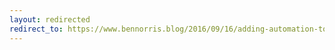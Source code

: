 ```yaml
---
layout: redirected
redirect_to: https://www.bennorris.blog/2016/09/16/adding-automation-to.html
---
```

